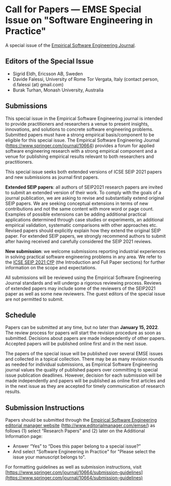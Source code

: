 # Call for Papers — EMSE Special Issue on "Software Engineering in Practice"

A special issue of the [Empirical Software Engineering Journal](https://www.springer.com/journal/10664).

## Editors of the Special Issue

- Sigrid Eldh, Ericsson AB, Sweden
- Davide Falessi, University of Rome Tor Vergata, Italy (contact person, d.falessi (at) gmail.com)
- Burak Turhan, Monash University, Australia

## Submissions

This special issue in the Empirical Software Engineering journal is intended to provide practitioners and researchers a venue to present insights, innovations, and solutions to concrete software engineering problems.  Submitted papers must have a strong empirical basis/component to be eligible for this special issue. The Empirical Software Engineering Journal (https://www.springer.com/journal/10664) provides a forum for applied software engineering research with a strong empirical component and a venue for publishing empirical results relevant to both researchers and practitioners. 

This special issue seeks both extended versions of ICSE SEIP 2021 papers and new submissions as journal first papers.

**Extended SEIP papers**: all authors of SEIP2021 research papers are invited to submit an extended version of their work. To comply with the goals of a journal publication, we are asking to revise and substantially extend original SEIP papers. We are seeking conceptual extensions in terms of new contributions and not the same content with more word or page count. Examples of possible extensions can be adding additional practical applications determined through case studies or experiments, an additional empirical validation, systematic comparisons with other approaches etc. Revised papers should explicitly explain how they extend the original SEIP paper. For extended SEIP papers, we strongly recommend authors to submit after having received and carefully considered the SEIP 2021 reviews.

**New submission**: we welcome submissions reporting industrial experiences in solving practical software engineering problems in any area. We refer to the [ICSE SEIP 2021 CfP](https://conf.researchr.org/track/icse-2021/icse-2021-Software-Engineering-in-Practice#Call-for-Papers) (the Introduction and Full Paper sections) for further information on the scope and expectations.

All submissions will be reviewed using the Empirical Software Engineering Journal standards and will undergo a rigorous reviewing process. Reviews of extended papers may include some of the reviewers of the SEIP2021 paper as well as some new reviewers. The guest editors of the special issue are not permitted to submit.

## Schedule
Papers can be submitted at any time, but no later than  **January 15, 2022**. The review process for papers will start the revision procedure as soon as submitted. Decisions about papers are made independently of other papers. Accepted papers will be published online first and in the next issue.

The papers of the special issue will be published over several EMSE issues and collected in a topical collection. There may be as many revision rounds as needed for individual submissions, as Empirical Software Engineering journal values the quality of published papers over committing to special issue publication deadlines. However, decision for each submission will be made independently and papers will be published as online first articles and in the next issue as they are accepted for timely communication of research results.

## Submission Instructions
Papers should be submitted through the [Empirical Software Engineering editorial manager website](http://www.editorialmanager.com/emse/) (http://www.editorialmanager.com/emse/) as follows (1) select “Research Papers” and (2) later on the Additional Information page:
- Answer “Yes” to “Does this paper belong to a special issue?”
- And select “Software Engineering in Practice" for "Please select the issue your manuscript belongs to".

For formatting guidelines as well as submission instructions, visit [https://www.springer.com/journal/10664/submission-guidelines](https://www.springer.com/journal/10664/submission-guidelines)
